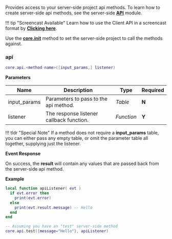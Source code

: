 Provides access to your server-side project api methods. To learn how to create server-side api methods, see the server-side __[API](/server-api/api)__ module.

!!! tip "Screencast Available"
    Learn how to use the Client API in a screencast format by __[Clicking here](https://youtu.be/PoxkpVwhmPE)__.

Use the __[core.init](core/#init)__ method to set the server-side project to call the methods against.

### api

```lua
core.api.<method-name>([input_params,] listener)
```

__Parameters__

|Name|Description|Type|Required|
|----|-----------|----|--------|
|input_params|Parameters to pass to the api method.|_Table_|__N__|
|listener|The response listener callback function.|_Function_|__Y__|

!!! tldr "Special Note"
    If a method does not require a __input_params__ table, you can either pass any empty table, or omit the parameter table all together, supplying just the listener.

__Event Response__

On success, the __result__ will contain any values that are passed back from the server-side api method.

__Example__

```lua
local function apiListener( evt )
  if evt.error then
    print(evt.error)
  else
    print(evt.result.message) -- Hello
  end
end

-- Assuming you have an "test" server-side method
core.api.test({message="Hello"}, apiListener)
```
